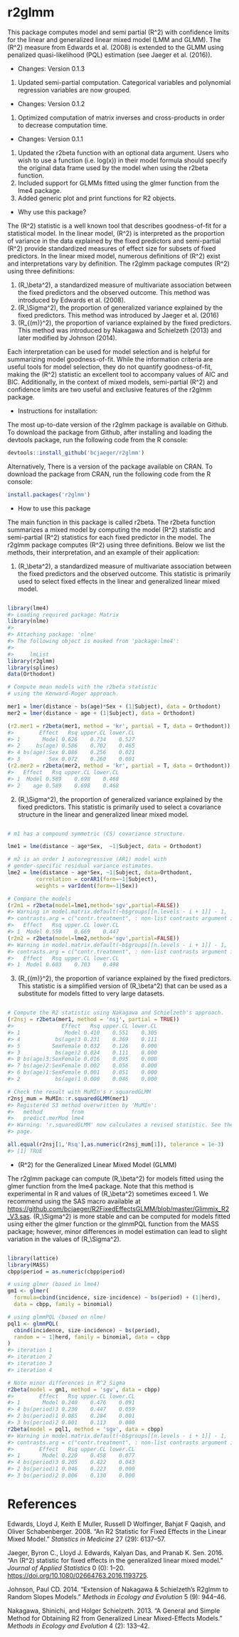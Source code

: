 
<!-- README.md is generated from README.Rmd. Please edit that file -->

# r2glmm

This package computes model and semi partial \(R^2\) with confidence
limits for the linear and generalized linear mixed model (LMM and GLMM).
The \(R^2\) measure from Edwards et al. (2008) is extended to the GLMM
using penalized quasi-likelihood (PQL) estimation (see Jaeger et al.
(2016)).

  - Changes: Version 0.1.3

<!-- end list -->

1.  Updated semi-partial computation. Categorical variables and
    polynomial regression variables are now grouped.

<!-- end list -->

  - Changes: Version 0.1.2

<!-- end list -->

1.  Optimized computation of matrix inverses and cross-products in order
    to decrease computation time.

<!-- end list -->

  - Changes: Version 0.1.1

<!-- end list -->

1.  Updated the r2beta function with an optional data argument. Users
    who wish to use a function (i.e. log(x)) in their model formula
    should specify the original data frame used by the model when using
    the r2beta function.
2.  Included support for GLMMs fitted using the glmer function from the
    lme4 package.
3.  Added generic plot and print functions for R2 objects.

<!-- end list -->

  - Why use this package?

The \(R^2\) statistic is a well known tool that describes
goodness-of-fit for a statistical model. In the linear model, \(R^2\) is
interpreted as the proportion of variance in the data explained by the
fixed predictors and semi-partial \(R^2\) provide standardized measures
of effect size for subsets of fixed predictors. In the linear mixed
model, numerous definitions of \(R^2\) exist and interpretations vary by
definition. The r2glmm package computes \(R^2\) using three definitions:

1.  \(R_\beta^2\), a standardized measure of multivariate association
    between the fixed predictors and the observed outcome. This method
    was introduced by Edwards et al. (2008).
2.  \(R_\Sigma^2\), the proportion of generalized variance explained by
    the fixed predictors. This method was introduced by Jaeger et al.
    (2016)
3.  \(R_{(m)}^2\), the proportion of variance explained by the fixed
    predictors. This method was introduced by Nakagawa and Schielzeth
    (2013) and later modified by Johnson (2014).

Each interpretation can be used for model selection and is helpful for
summarizing model goodness-of-fit. While the information criteria are
useful tools for model selection, they do not quantify goodness-of-fit,
making the \(R^2\) statistic an excellent tool to accompany values of
AIC and BIC. Additionally, in the context of mixed models, semi-partial
\(R^2\) and confidence limits are two useful and exclusive features of
the r2glmm package.

  - Instructions for installation:

The most up-to-date version of the r2glmm package is available on
Github. To download the package from Github, after installing and
loading the devtools package, run the following code from the R console:

``` r
devtools::install_github('bcjaeger/r2glmm')
```

Alternatively, There is a version of the package available on CRAN. To
download the package from CRAN, run the following code from the R
console:

``` r
install.packages('r2glmm')
```

  - How to use this package

The main function in this package is called r2beta. The r2beta function
summarizes a mixed model by computing the model \(R^2\) statistic and
semi-partial \(R^2\) statistics for each fixed predictor in the model.
The r2glmm package computes \(R^2\) using three definitions. Below we
list the methods, their interpretation, and an example of their
application:

1.  \(R_\beta^2\), a standardized measure of multivariate association
    between the fixed predictors and the observed outcome. This
    statistic is primarily used to select fixed effects in the linear
    and generalized linear mixed model.

<!-- end list -->

``` r

library(lme4)
#> Loading required package: Matrix
library(nlme)
#> 
#> Attaching package: 'nlme'
#> The following object is masked from 'package:lme4':
#> 
#>     lmList
library(r2glmm)
library(splines)
data(Orthodont)

# Compute mean models with the r2beta statistic 
# using the Kenward-Roger approach.

mer1 = lmer(distance ~ bs(age)*Sex + (1|Subject), data = Orthodont)
mer2 = lmer(distance ~ age + (1|Subject), data = Orthodont)

(r2.mer1 = r2beta(mer1, method = 'kr', partial = T, data = Orthodont))
#>        Effect   Rsq upper.CL lower.CL
#> 1       Model 0.626    0.734    0.527
#> 2     bs(age) 0.586    0.702    0.465
#> 4 bs(age):Sex 0.086    0.256    0.021
#> 3         Sex 0.072    0.260    0.001
(r2.mer2 = r2beta(mer2, method = 'kr', partial = T, data = Orthodont))
#>   Effect   Rsq upper.CL lower.CL
#> 1  Model 0.589    0.698    0.468
#> 2    age 0.589    0.698    0.468
```

2.  \(R_\Sigma^2\), the proportion of generalized variance explained by
    the fixed predictors. This statistic is primarily used to select a
    covariance structure in the linear and generalized linear mixed
    model.

<!-- end list -->

``` r

# m1 has a compound symmetric (CS) covariance structure.

lme1 = lme(distance ~ age*Sex,  ~1|Subject, data = Orthodont)

# m2 is an order 1 autoregressive (AR1) model with
# gender-specific residual variance estimates.
lme2 = lme(distance ~ age*Sex, ~1|Subject, data=Orthodont, 
         correlation = corAR1(form=~1|Subject),
         weights = varIdent(form=~1|Sex))

# Compare the models
(r2m1 = r2beta(model=lme1,method='sgv',partial=FALSE))
#> Warning in model.matrix.default(~b$groups[[n.levels - i + 1]] - 1,
#> contrasts.arg = c("contr.treatment", : non-list contrasts argument ignored
#>   Effect   Rsq upper.CL lower.CL
#> 1  Model 0.559    0.669    0.447
(r2m2 = r2beta(model=lme2,method='sgv',partial=FALSE))
#> Warning in model.matrix.default(~b$groups[[n.levels - i + 1]] - 1,
#> contrasts.arg = c("contr.treatment", : non-list contrasts argument ignored
#>   Effect   Rsq upper.CL lower.CL
#> 1  Model 0.603    0.703    0.498
```

3.  \(R_{(m)}^2\), the proportion of variance explained by the fixed
    predictors. This statistic is a simplified version of \(R_\beta^2\)
    that can be used as a substitute for models fitted to very large
    datasets.

<!-- end list -->

``` r

# Compute the R2 statistic using Nakagawa and Schielzeth's approach.
(r2nsj = r2beta(mer1, method = 'nsj', partial = TRUE))
#>               Effect   Rsq upper.CL lower.CL
#> 1              Model 0.410    0.551    0.305
#> 4           bs(age)3 0.231    0.369    0.111
#> 5          SexFemale 0.032    0.126    0.000
#> 3           bs(age)2 0.024    0.111    0.000
#> 8 bs(age)3:SexFemale 0.016    0.095    0.000
#> 7 bs(age)2:SexFemale 0.002    0.056    0.000
#> 6 bs(age)1:SexFemale 0.001    0.051    0.000
#> 2           bs(age)1 0.000    0.046    0.000

# Check the result with MuMIn's r.squaredGLMM
r2nsj_mum = MuMIn::r.squaredGLMM(mer1)
#> Registered S3 method overwritten by 'MuMIn':
#>   method         from
#>   predict.merMod lme4
#> Warning: 'r.squaredGLMM' now calculates a revised statistic. See the help
#> page.

all.equal(r2nsj[1,'Rsq'],as.numeric(r2nsj_mum[1]), tolerance = 1e-3)
#> [1] TRUE
```

  - \(R^2\) for the Generalized Linear Mixed Model (GLMM)

The r2glmm package can compute \(R_\beta^2\) for models fitted using the
glmer function from the lme4 package. Note that this method is
experimental in R and values of \(R_\beta^2\) sometimes exceed 1. We
recommend using the SAS macro available at
<https://github.com/bcjaeger/R2FixedEffectsGLMM/blob/master/Glimmix_R2_V3.sas>.
\(R_\Sigma^2\) is more stable and can be computed for models fitted
using either the glmer function or the glmmPQL function from the MASS
package; however, minor differences in model estimation can lead to
slight variation in the values of \(R_\Sigma^2\).

``` r

library(lattice)
library(MASS)
cbpp$period = as.numeric(cbpp$period)

# using glmer (based in lme4)
gm1 <- glmer(
  formula=cbind(incidence, size-incidence) ~ bs(period) + (1|herd),
  data = cbpp, family = binomial)

# using glmmPQL (based on nlme)
pql1 <- glmmPQL(
  cbind(incidence, size-incidence) ~ bs(period), 
  random = ~ 1|herd, family = binomial, data = cbpp
)
#> iteration 1
#> iteration 2
#> iteration 3
#> iteration 4

# Note minor differences in R^2_Sigma
r2beta(model = gm1, method = 'sgv', data = cbpp)
#>        Effect   Rsq upper.CL lower.CL
#> 1       Model 0.240    0.476    0.091
#> 4 bs(period)3 0.230    0.447    0.059
#> 2 bs(period)1 0.085    0.284    0.001
#> 3 bs(period)2 0.001    0.113    0.000
r2beta(model = pql1, method = 'sgv', data = cbpp)
#> Warning in model.matrix.default(~b$groups[[n.levels - i + 1]] - 1,
#> contrasts.arg = c("contr.treatment", : non-list contrasts argument ignored
#>        Effect   Rsq upper.CL lower.CL
#> 1       Model 0.220    0.458    0.077
#> 4 bs(period)3 0.205    0.422    0.043
#> 2 bs(period)1 0.046    0.223    0.000
#> 3 bs(period)2 0.006    0.130    0.000
```

# References

<div id="refs" class="references">

<div id="ref-edwards2008r2">

Edwards, Lloyd J, Keith E Muller, Russell D Wolfinger, Bahjat F Qaqish,
and Oliver Schabenberger. 2008. “An R2 Statistic for Fixed Effects in
the Linear Mixed Model.” *Statistics in Medicine* 27 (29): 6137–57.

</div>

<div id="ref-r2glmmJaeger">

Jaeger, Byron C., Lloyd J. Edwards, Kalyan Das, and Pranab K. Sen. 2016.
“An \(R^2\) statistic for fixed effects in the generalized linear mixed
model.” *Journal of Applied Statistics* 0 (0): 1–20.
<https://doi.org/10.1080/02664763.2016.1193725>.

</div>

<div id="ref-johnson2014extension">

Johnson, Paul CD. 2014. “Extension of Nakagawa & Schielzeth’s R2glmm to
Random Slopes Models.” *Methods in Ecology and Evolution* 5 (9): 944–46.

</div>

<div id="ref-nakagawa2013general">

Nakagawa, Shinichi, and Holger Schielzeth. 2013. “A General and Simple
Method for Obtaining R2 from Generalized Linear Mixed-Effects Models.”
*Methods in Ecology and Evolution* 4 (2): 133–42.

</div>

</div>
